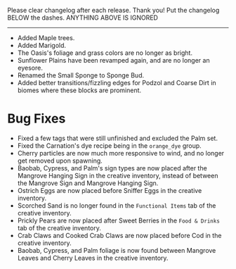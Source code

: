 Please clear changelog after each release.
Thank you!
Put the changelog BELOW the dashes. ANYTHING ABOVE IS IGNORED

-----------------
- Added Maple trees.
- Added Marigold.
- The Oasis's foliage and grass colors are no longer as bright.
- Sunflower Plains have been revamped again, and are no longer an eyesore.
- Renamed the Small Sponge to Sponge Bud.
- Added better transitions/fizzling edges for Podzol and Coarse Dirt in biomes where these blocks are prominent.

# Bug Fixes
- Fixed a few tags that were still unfinished and excluded the Palm set.
- Fixed the Carnation's dye recipe being in the `orange_dye` group.
- Cherry particles are now much more responsive to wind, and no longer get removed upon spawning.
- Baobab, Cypress, and Palm's sign types are now placed after the Mangrove Hanging Sign in the creative inventory, instead of between the Mangrove Sign and Mangrove Hanging Sign.
- Ostrich Eggs are now placed before Sniffer Eggs in the creative inventory.
- Scorched Sand is no longer found in the `Functional Items` tab of the creative inventory.
- Prickly Pears are now placed after Sweet Berries in the `Food & Drinks` tab of the creative inventory.
- Crab Claws and Cooked Crab Claws are now placed before Cod in the creative inventory.
- Baobab, Cypress, and Palm foliage is now found between Mangrove Leaves and Cherry Leaves in the creative inventory.
